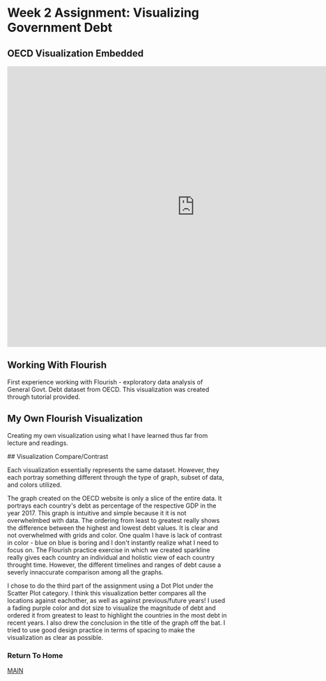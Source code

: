 # Week 2 Assignment: Visualizing Government Debt


## OECD Visualization Embedded
<iframe src="https://data.oecd.org/chart/69ou" width="860" height="645" style="border: 0" mozallowfullscreen="true" webkitallowfullscreen="true" allowfullscreen="true"><a href="https://data.oecd.org/chart/69ou" target="_blank">OECD Chart: General government debt, Total, % of GDP, Annual, 2017</a></iframe>

## Working With Flourish
First experience working with Flourish - exploratory data analysis of General Govt. Debt dataset from OECD. This visualization was created through tutorial provided.

<div class="flourish-embed flourish-chart" data-src="visualisation/4244189"><script src="https://public.flourish.studio/resources/embed.js"></script></div>

## My Own Flourish Visualization
Creating my own visualization using what I have learned thus far from lecture and readings. 

<div class="flourish-embed flourish-scatter" data-src="visualisation/4255400" data-width="100%" data-height="75%"><script src="https://public.flourish.studio/resources/embed.js"></script></div> 
## Visualization Compare/Contrast

Each visualization essentially represents the same dataset. However, they each portray something different through the type of graph, subset of data, and colors utilized. 

The graph created on the OECD website is only a slice of the entire data. It portrays each country's debt as percentage of the respective GDP in the year 2017. This graph is intuitive and simple because it it is not overwhelmbed with data. The ordering from least to greatest really shows the difference between the highest and lowest debt values. It is clear and not overwhelmed with grids and color. One qualm I have is lack of contrast in color - blue on blue is boring and I don't instantly realize what I need to focus on. The Flourish practice exercise in which we created sparkline really gives each country an individual and holistic view of each country throught time. However, the different timelines and ranges of debt cause a severly innaccurate comparison among all the graphs. 

I chose to do the third part of the assignment using a Dot Plot under the Scatter Plot category. I think this visualization better compares all the locations against eachother, as well as against previous/future years! I used a fading purple color and dot size to visualize the magnitude of debt and ordered it from greatest to least to highlight the countries in the most debt in recent years. I also drew the conclusion in the title of the graph off the bat. I tried to use good design practice in terms of spacing to make the visualization as clear as possible.  

### Return To Home
[MAIN](/README.md)
